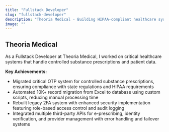 ```yaml
---
title: "Fullstack Developer"
slug: "fullstack-developer"
description: "Theoria Medical - Building HIPAA-compliant healthcare systems"
image: ""
---
```


## Theoria Medical

As a Fullstack Developer at Theoria Medical, I worked on critical healthcare systems that handle controlled substance prescriptions and patient data.

**Key Achievements:**

- Migrated critical OTP system for controlled substance prescriptions, ensuring compliance with state regulations and HIPAA requirements
- Automated 10K+ record migration from Excel to database using custom scripts, reducing manual processing time
- Rebuilt legacy 2FA system with enhanced security implementation featuring role-based access control and audit logging
- Integrated multiple third-party APIs for e-prescribing, identity verification, and provider management with error handling and failover systems
